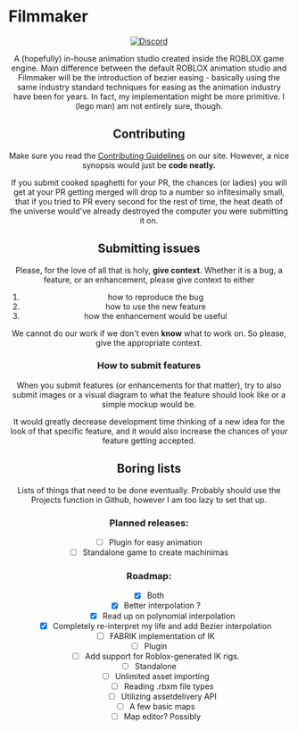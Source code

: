 # Filmmaker
<div align="center">
	<a href="https://discord.gg/zjjWcyh">
		<img alt="Discord" src="https://img.shields.io/discord/745446273854734407">
	</a>
<div>

A (hopefully) in-house animation studio created inside the ROBLOX game engine. Main difference between the default ROBLOX animation studio and Filmmaker will be the introduction of bezier easing - basically using the same industry standard techniques for easing as the animation industry have been for years. In fact, my implementation might be more primitive. I (lego man) am not entirely sure, though.

## Contributing
Make sure you read the [Contributing Guidelines](https://tbj-team.github.io/contributing/) on our site. However, a nice synopsis would just be **code neatly.** 

If you submit cooked spaghetti for your PR, the chances (or ladies) you will get at your PR getting merged will drop to a number so infitesimally small, that if you tried to PR every second for the rest of time, the heat death of the universe would've already destroyed the computer you were submitting it on.

## Submitting issues
Please, for the love of all that is holy, **give context**. Whether it is a bug, a feature, or an enhancement, please give context to either

1. how to reproduce the bug
2. how to use the new feature
3. how the enhancement would be useful

We cannot do our work if we don't even **know** what to work on. So please, give the appropriate context.

### How to submit features
When you submit features (or enhancements for that matter), try to also submit images or a visual diagram to what the feature should look like or a simple mockup would be.

It would greatly decrease development time thinking of a new idea for the look of that specific feature, and it would also increase the chances of your feature getting accepted.

## Boring lists
Lists of things that need to be done eventually. Probably should use the Projects function in Github, however I am too lazy to set that up.

### Planned releases:
- [ ] Plugin for easy animation
- [ ] Standalone game to create machinimas

### Roadmap:

- [x] Both
	- [x] Better interpolation ?
		- [x] Read up on polynomial interpolation
	- [x] Completely re-interpret my life and add Bezier interpolation
	- [ ] FABRIK implementation of IK
- [ ] Plugin
	- [ ] Add support for Roblox-generated IK rigs.
- [ ] Standalone
	- [ ] Unlimited asset importing
		- [ ] Reading .rbxm file types
		- [ ] Utilizing assetdelivery API
	- [ ] A few basic maps
	- [ ] Map editor? Possibly
